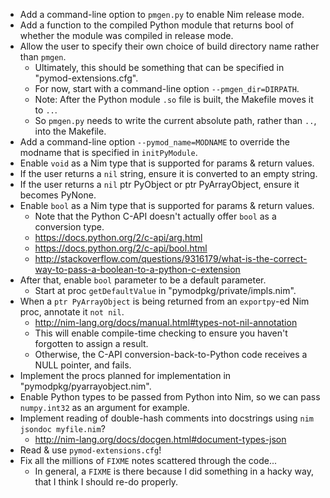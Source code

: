 * Add a command-line option to `pmgen.py` to enable Nim release mode.
* Add a function to the compiled Python module that returns bool of whether the module was compiled in release mode.
* Allow the user to specify their own choice of build directory name rather than `pmgen`.
  * Ultimately, this should be something that can be specified in "pymod-extensions.cfg".
  * For now, start with a command-line option `--pmgen_dir=DIRPATH`.
  * Note: After the Python module `.so` file is built, the Makefile moves it to `..`.
  * So `pmgen.py` needs to write the current absolute path, rather than `..`, into the Makefile.
* Add a command-line option `--pymod_name=MODNAME` to override the modname that is specified in `initPyModule`.
* Enable `void` as a Nim type that is supported for params & return values.
* If the user returns a `nil` string, ensure it is converted to an empty string.
* If the user returns a `nil` ptr PyObject or ptr PyArrayObject, ensure it becomes PyNone.
* Enable `bool` as a Nim type that is supported for params & return values.
  * Note that the Python C-API doesn't actually offer `bool` as a conversion type.
  * https://docs.python.org/2/c-api/arg.html
  * https://docs.python.org/2/c-api/bool.html
  * http://stackoverflow.com/questions/9316179/what-is-the-correct-way-to-pass-a-boolean-to-a-python-c-extension
* After that, enable `bool` parameter to be a default parameter.
  * Start at proc `getDefaultValue` in "pymodpkg/private/impls.nim".
* When a `ptr PyArrayObject` is being returned from an `exportpy`-ed Nim proc, annotate it `not nil`.
  * http://nim-lang.org/docs/manual.html#types-not-nil-annotation
  * This will enable compile-time checking to ensure you haven't forgotten to assign a result.
  * Otherwise, the C-API conversion-back-to-Python code receives a NULL pointer, and fails.
* Implement the procs planned for implementation in "pymodpkg/pyarrayobject.nim".
* Enable Python types to be passed from Python into Nim, so we can pass `numpy.int32` as an argument for example.
* Implement reading of double-hash comments into docstrings using `nim jsondoc myfile.nim`?
  * http://nim-lang.org/docs/docgen.html#document-types-json
* Read & use `pymod-extensions.cfg`!
* Fix all the millions of `FIXME` notes scattered through the code...
  * In general, a `FIXME` is there because I did something in a hacky way, that I think I should re-do properly.

